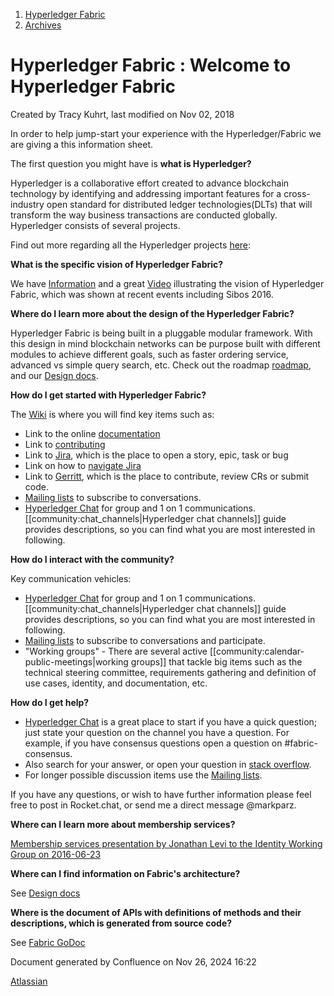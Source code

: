 1. [Hyperledger Fabric](index.html)
2. [Archives](Archives_22840389.html)

# Hyperledger Fabric : Welcome to Hyperledger Fabric

Created by Tracy Kuhrt, last modified on Nov 02, 2018

In order to help jump-start your experience with the Hyperledger/Fabric we are giving a this information sheet.

The first question you might have is **what is Hyperledger?**

Hyperledger is a collaborative effort created to advance blockchain technology by identifying and addressing important features for a cross-industry open standard for distributed ledger technologies(DLTs) that will transform the way business transactions are conducted globally. Hyperledger consists of several projects.

Find out more regarding all the Hyperledger projects [here](https://www.hyperledger.org/projects):

**What is the specific vision of Hyperledger Fabric?**

We have [Information](http://hyperledger-fabric.readthedocs.io/en/latest/) and a great [Video](https://www.youtube.com/watch?v=EKa5Gh9whgU&t=4s) illustrating the vision of Hyperledger Fabric, which was shown at recent events including Sibos 2016.

**Where do I learn more about the design of the Hyperledger Fabric?**

Hyperledger Fabric is being built in a pluggable modular framework. With this design in mind blockchain networks can be purpose built with different modules to achieve different goals, such as faster ordering service, advanced vs simple query search, etc. Check out the roadmap [roadmap](https://jira.hyperledger.org/projects/FAB/issues/FAB-37?filter=allopenissues), and our [Design docs](Design-Documents_22840393.html).

**How do I get started with Hyperledger Fabric?**

The [Wiki](Hyperledger-Fabric_22839309.html) is where you will find key items such as:

- Link to the online [documentation](http://hyperledger-fabric.readthedocs.io/en/latest/)
- Link to [contributing](http://hyperledger-fabric.readthedocs.io/en/latest/CONTRIBUTING.html)
- Link to [Jira](https://jira.hyperledger.org/secure/Dashboard.jspa), which is the place to open a story, epic, task or bug
- Link on how to [navigate Jira](http://hyperledger-fabric.readthedocs.io/en/latest/jira_navigation.html)
- Link to [Gerritt](https://gerrit.hyperledger.org/r/#/q/status:open), which is the place to contribute, review CRs or submit code.
- [Mailing lists](https://lists.hyperledger.org/g/fabric) to subscribe to conversations.
- [Hyperledger Chat](https://chat.hyperledger.org/home) for group and 1 on 1 communications. \[\[community:chat\_channels|Hyperledger chat channels]] guide provides descriptions, so you can find what you are most interested in following.

**How do I interact with the community?**

Key communication vehicles:

- [Hyperledger Chat](https://chat.hyperledger.org/home) for group and 1 on 1 communications. \[\[community:chat\_channels|Hyperledger chat channels]] guide provides descriptions, so you can find what you are most interested in following.
- [Mailing lists](https://lists.hyperledger.org/g/fabric) to subscribe to conversations and participate.
- "Working groups" - There are several active \[\[community:calendar-public-meetings|working groups]] that tackle big items such as the technical steering committee, requirements gathering and definition of use cases, identity, and documentation, etc.

**How do I get help?**

- [Hyperledger Chat](https://chat.hyperledger.org/home) is a great place to start if you have a quick question; just state your question on the channel you have a question. For example, if you have consensus questions open a question on #fabric-consensus.
- Also search for your answer, or open your question in [stack overflow](http://stackoverflow.com/questions/tagged/hyperledger).
- For longer possible discussion items use the [Mailing lists](https://lists.hyperledger.org/g/fabric).

If you have any questions, or wish to have further information please feel free to post in Rocket.chat, or send me a direct message @markparz.

**Where can I learn more about membership services?**

[Membership services presentation by Jonathan Levi to the Identity Working Group on 2016-06-23](https://github.com/hyperledger/hyperledger/blob/master/2016-06-23_Hyperledger%20Membership%20Services%20Presentation.pdf)

**Where can I find information on Fabric's architecture?**

See [Design docs](Design-Documents_22840393.html)

**Where is the document of APIs with definitions of methods and their descriptions, which is generated from source code?**

See [Fabric GoDoc](https://godoc.org/github.com/hyperledger/fabric)

Document generated by Confluence on Nov 26, 2024 16:22

[Atlassian](http://www.atlassian.com/)
